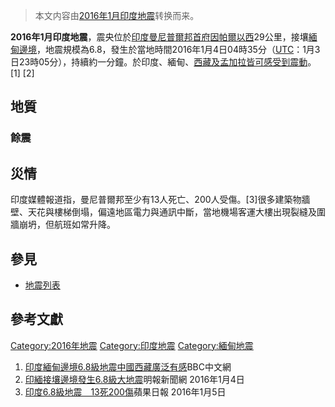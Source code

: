 > 本文内容由[2016年1月印度地震](https://zh.wikipedia.org/wiki/2016年1月印度地震)转换而来。


**2016年1月印度地震**，震央位於[印度](../Page/印度.md "wikilink")[曼尼普爾邦首府](https://zh.wikipedia.org/wiki/曼尼普爾邦 "wikilink")[因帕爾以西](https://zh.wikipedia.org/wiki/因帕爾 "wikilink")29公里，接壤[緬甸邊境](https://zh.wikipedia.org/wiki/緬甸 "wikilink")，地震規模為6.8，發生於當地時間2016年1月4日04時35分（[UTC](https://zh.wikipedia.org/wiki/UTC "wikilink")：1月3日23時05分），持續約一分鐘。於印度、緬甸、[西藏及](https://zh.wikipedia.org/wiki/西藏 "wikilink")[孟加拉皆可感受到震動](https://zh.wikipedia.org/wiki/孟加拉 "wikilink")。\[1\] \[2\]

## 地質

### 餘震

## 災情

印度媒體報道指，曼尼普爾邦至少有13人死亡、200人受傷。\[3\]很多建築物牆壁、天花與樓梯倒塌，偏遠地區電力與通訊中斷，當地機場客運大樓出現裂縫及圍牆崩坍，但航班如常升降。

## 參見

  - [地震列表](../Page/地震列表.md "wikilink")

## 參考文獻

[Category:2016年地震](https://zh.wikipedia.org/wiki/Category:2016年地震 "wikilink") [Category:印度地震](https://zh.wikipedia.org/wiki/Category:印度地震 "wikilink") [Category:緬甸地震](https://zh.wikipedia.org/wiki/Category:緬甸地震 "wikilink")

1.  [印度緬甸邊境6.8級地震中國西藏廣泛有感](http://www.bbc.com/zhongwen/trad/world/2016/01/160104_india_quake)BBC中文網
2.  [印緬接壤邊境發生6.8級大地震](http://news.mingpao.com/ins/instantnews/web_tc/article/20160104/s00005/1451869343865)明報新聞網 2016年1月4日
3.  [印度6.8級地震　13死200傷](http://hk.apple.nextmedia.com/international/art/20160105/19439024)蘋果日報 2016年1月5日